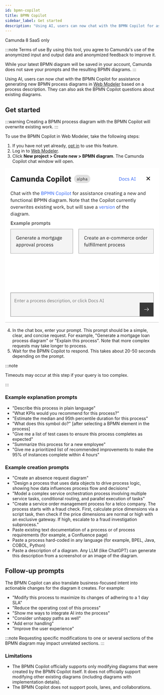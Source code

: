 ```yaml
---
id: bpmn-copilot
title: BPMN Copilot
sidebar_label: Get started
description: "Using AI, users can now chat with the BPMN Copilot for assistance generating new BPMN process diagrams in Web Modeler based on a process description."
---
```


<span class="badge badge--cloud">Camunda 8 SaaS only</span>

:::note Terms of use
By using this tool, you agree to Camunda's use of the anonymized input and output data and anonymized feedback to improve it.

While your latest BPMN diagram will be saved in your account, Camunda does not save your prompts and the resulting BPMN diagrams.
:::

Using AI, users can now chat with the BPMN Copilot for assistance generating new BPMN process diagrams in [Web Modeler](/components/modeler/web-modeler/launch-web-modeler.md) based on a process description. They can also ask the BPMN Copilot questions about existing diagrams.

## Get started

:::warning
Creating a BPMN process diagram with the BPMN Copilot will overwrite existing work.
:::

To use the BPMN Copilot in Web Modeler, take the following steps:

1. If you have not yet already, [opt in](/components/console/manage-organization/enable-alpha-features.md#enable-ai-powered-features) to use this feature.
2. Log in to [Web Modeler](/components/modeler/web-modeler/launch-web-modeler.md).
3. Click **New project > Create new > BPMN diagram**. The Camunda Copilot chat window will open.

![bpmn copilot chat window](./img/bpmn-copilot-chat.png)

4. In the chat box, enter your prompt. This prompt should be a simple, clear, and concise request. For example, "Generate a mortgage loan process diagram" or "Explain this process". Note that more complex requests may take longer to process.
5. Wait for the BPMN Copilot to respond. This takes about 20-50 seconds depending on the prompt.

:::note

Timeouts may occur at this step if your query is too complex.

:::

### Example explanation prompts

- "Describe this process in plain language"
- "What KPIs would you recommend for this process?"
- "Estimate the median and 95th percentile duration for this process"
- "What does this symbol do?" [after selecting a BPMN element in the process]
- "Give me a list of test cases to ensure this process completes as expected"
- "Summarize this process for a new employee"
- "Give me a prioritized list of recommended improvements to make the 95% of instances complete within 4 hours"

### Example creation prompts

- "Create an absence request diagram"
- "Design a process that uses data objects to drive process logic, showing how data influences process flow and decisions"
- "Model a complex service orchestration process involving multiple service tasks, conditional routing, and parallel execution of tasks"
- "Create a service order management process for a telco company. The process starts with a fraud check. First, calculate price dimensions via a script task, then check if the price dimensions are normal or high with an exclusive gateway. If high, escalate to a fraud investigation subprocess."
- Paste existing text documentation of a process or of process requirements (for example, a Confluence page)
- Paste a process hard-coded in any language (for example, BPEL, Java, COBOL, Python)
- Paste a description of a diagram. Any LLM (like ChatGPT) can generate this description from a screenshot or an image of the diagram.

## Follow-up prompts

The BPMN Copilot can also translate business-focused intent into actionable changes for the diagram it creates. For example:

- "Modify this process to maximize its changes of adhering to a 1 day SLA"
- "Reduce the operating cost of this process"
- "Show me ways to integrate AI into the process"
- "Consider unhappy paths as well"
- "Add error handling"
- "Improve the user experience"

:::note
Requesting specific modifications to one or several sections of the BPMN diagram may impact unrelated sections.
:::

### Limitations

- The BPMN Copilot officially supports only modifying diagrams that were created by the BPMN Copilot itself. It does not officially support modifying other existing diagrams (including diagrams with implementation details).
- The BPMN Copilot does not support pools, lanes, and collaborations.
